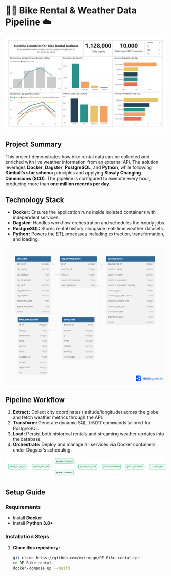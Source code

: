 # 🚴‍♂️ Bike Rental & Weather Data Pipeline ☁️

![Dashboard](images/dashboard.jpg)

## Project Summary

This project demonstrates how bike rental data can be collected and enriched with live weather information from an external API. The solution leverages **Docker**, **Dagster**, **PostgreSQL**, and **Python**, while following **Kimball’s star schema** principles and applying **Slowly Changing Dimensions (SCD)**. The pipeline is configured to execute every hour, producing more than **one million records per day**.

## Technology Stack

- **Docker:** Ensures the application runs inside isolated containers with independent services.  
- **Dagster:** Handles workflow orchestration and schedules the hourly jobs.  
- **PostgreSQL:** Stores rental history alongside real-time weather datasets.  
- **Python:** Powers the ETL processes including extraction, transformation, and loading.  

![Schemas](images/table_schema.png)

## Pipeline Workflow

1. **Extract:** Collect city coordinates (latitude/longitude) across the globe and fetch weather metrics through the API.  
2. **Transform:** Generate dynamic SQL `INSERT` commands tailored for PostgreSQL.  
3. **Load:** Persist both historical rentals and streaming weather updates into the database.  
4. **Orchestrate:** Deploy and manage all services via Docker containers under Dagster’s scheduling.  

![assets](images/dags.png)

## Setup Guide

### Requirements

- Install **Docker**  
- Install **Python 3.8+**  

### Installation Steps

1. **Clone this repository:**  
   ```bash
   git clone https://github.com/extrm-gn/DE-Bike-rental.git
   cd DE-Bike-rental
   docker-compose up --build
